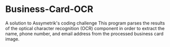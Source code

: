 # Business-Card-OCR
A solution to Assymetrik's coding challenge
This program parses the results of the optical character recognition (OCR) component in order to extract the name, phone number, and email address from the processed business card image. 
